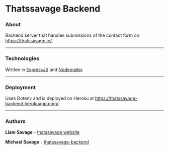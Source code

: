 # Thatssavage Backend

### About
Backend server that handles submissions of the contact form on https://thatssavage.ie/.

---

### Technologies
Written in [ExpressJS](https://expressjs.com/) and [Nodemailer](https://nodemailer.com/about/).

---

### Deployment
Uses Dotenv and is deployed on Heroku at https://thatssavage-backend.herokuapp.com/.

---

### Authors
**Liam Savage** - [thatssavage website](https://github.com/LiLiSav/thatssavage)

**Michael Savage** - [thatssavage-backend](https://github.com/michaelssavage/thatssavage-form)
